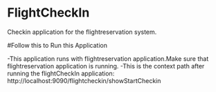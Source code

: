 # FlightCheckIn
Checkin application for the flightreservation system.

#Follow this to Run this Application

-This application runs with flightreservation application.Make sure that flightreservation application is running.
-This is the context path after running the flightCheckIn application: http://localhost:9090/flightcheckin/showStartCheckin

